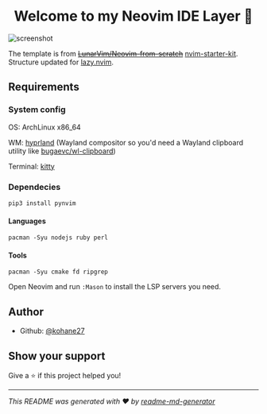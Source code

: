 <h1 align="center">Welcome to my Neovim IDE Layer 👋</h1>
<p>
</p>

![screenshot](https://user-images.githubusercontent.com/57322459/216741256-de0ac4fc-bda9-44fa-aac4-83413baaae7e.png)

The template is from ~~[LunarVim/Neovim-from-scratch](https://github.com/LunarVim/Neovim-from-scratch)~~ [nvim-starter-kit](https://github.com/bcampolo/nvim-starter-kit). Structure updated for [lazy.nvim](https://github.com/folke/lazy.nvim).

## Requirements

### System config

OS: ArchLinux x86_64

WM: [hyprland](https://hyprland.org/) (Wayland compositor so you'd need a Wayland clipboard utility like [bugaevc/wl-clipboard](https://github.com/bugaevc/wl-clipboard))

Terminal: [kitty](https://github.com/kovidgoyal/kitty)

### Dependecies

`pip3 install pynvim`

#### Languages

`pacman -Syu nodejs ruby perl`

#### Tools

`pacman -Syu cmake fd ripgrep`

Open Neovim and run `:Mason` to install the LSP servers you need.

## Author

- Github: [@kohane27](https://github.com/kohane27)

## Show your support

Give a ⭐️ if this project helped you!

---

_This README was generated with ❤️ by [readme-md-generator](https://github.com/kefranabg/readme-md-generator)_
